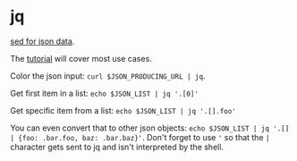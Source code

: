 # jq

[sed for json data](https://stedolan.github.io/jq/).

The [tutorial](https://stedolan.github.io/jq/tutorial/) will cover most use cases.

Color the json input: `curl $JSON_PRODUCING_URL | jq`.

Get first item in a list: `echo $JSON_LIST | jq '.[0]'`

Get specific item from a list: `echo $JSON_LIST | jq '.[].foo' `

You can even convert that to other json objects: `echo $JSON_LIST | jq '.[] | {foo: .bar.foo, baz: .bar.baz}'`. Don't forget to use `'` so that the `|` character gets sent to jq and isn't interpreted by the shell.
